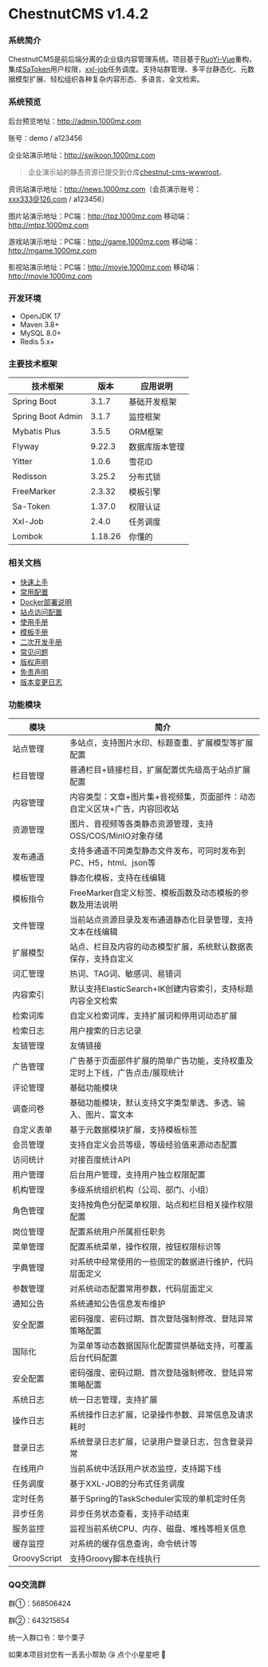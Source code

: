 # ChestnutCMS v1.4.2

### 系统简介

ChestnutCMS是前后端分离的企业级内容管理系统。项目基于[RuoYi-Vue](https://gitee.com/y_project/RuoYi-Vue)重构，集成[SaToken](https://gitee.com/dromara/sa-token)用户权限，[xxl-job](https://gitee.com/xuxueli0323/xxl-job)任务调度。支持站群管理、多平台静态化、元数据模型扩展、轻松组织各种复杂内容形态、多语言、全文检索。

### 系统预览

后台预览地址：<http://admin.1000mz.com>

账号：demo / a123456

企业站演示地址：<http://swikoon.1000mz.com>

> 企业演示站的静态资源已提交到仓库[chestnut-cms-wwwroot](https://gitee.com/liweiyi/chestnut-cms-wwwroot)。

资讯站演示地址：<http://news.1000mz.com>（会员演示账号：xxx333@126.com / a123456）

图片站演示地址：PC端：<http://tpz.1000mz.com> 移动端：<http://mtpz.1000mz.com>

游戏站演示地址：PC端：<http://game.1000mz.com> 移动端：<http://mgame.1000mz.com>

影视站演示地址：PC端：<http://movie.1000mz.com> 移动端：<http://movie.1000mz.com>

### 开发环境
- OpenJDK 17
- Maven 3.8+
- MySQL 8.0+
- Redis 5.x+

### 主要技术框架

| 技术框架              | 版本      | 应用说明    |
|-------------------|---------|---------|
| Spring Boot       | 3.1.7   | 基础开发框架  |
| Spring Boot Admin | 3.1.7   | 监控框架    |
| Mybatis Plus      | 3.5.5   | ORM框架   |
| Flyway            | 9.22.3  | 数据库版本管理 |
| Yitter            | 1.0.6   | 雪花ID    |
| Redisson          | 3.25.2  | 分布式锁    |
| FreeMarker        | 2.3.32  | 模板引擎    |
| Sa-Token          | 1.37.0  | 权限认证    |
| Xxl-Job           | 2.4.0   | 任务调度    |
| Lombok            | 1.18.26 | 你懂的     |

### 相关文档


- [快速上手](https://www.1000mz.com/docs/prepare/local)
- [常用配置](https://www.1000mz.com/docs/prepare/config)
- [Docker部署说明](https://www.1000mz.com/docs/deploy/docker)
- [站点访问配置](https://www.1000mz.com/docs/prepare/config)
- [使用手册](https://www.1000mz.com/docs/guide)
- [模板手册](https://www.1000mz.com/docs/template)
- [二次开发手册](https://www.1000mz.com/docs/dev/cron)
- [常见问题](https://www.1000mz.com/docs/faq)
- [版权声明](https://www.1000mz.com/docs/copyright)
- [免责声明](https://www.1000mz.com/docs/disclaimer)
- [版本变更日志](https://www.1000mz.com/docs/release)

### 功能模块

| 模块           | 简介                                     |
|--------------|----------------------------------------|
| 站点管理         | 多站点，支持图片水印、标题查重、扩展模型等扩展配置              |
| 栏目管理         | 普通栏目+链接栏目，扩展配置优先级高于站点扩展配置              |
| 内容管理         | 内容类型：文章+图片集+音视频集，页面部件：动态自定义区块+广告，内容回收站 |
| 资源管理         | 图片、音视频等各类静态资源管理，支持OSS/COS/MinIO对象存储    |
| 发布通道         | 支持多通道不同类型静态文件发布，可同时发布到PC、H5，html、json等 |
| 模板管理         | 静态化模板，支持在线编辑                           |
| 模板指令         | FreeMarker自定义标签、模板函数及动态模板的参数及用法说明      |
| 文件管理         | 当前站点资源目录及发布通道静态化目录管理，支持文本在线编辑          |
| 扩展模型         | 站点、栏目及内容的动态模型扩展，系统默认数据表保存，支持自定义        |
| 词汇管理         | 热词、TAG词、敏感词、易错词                        |
| 内容索引         | 默认支持ElasticSearch+IK创建内容索引，支持标题内容全文检索  |
| 检索词库         | 自定义检索词库，支持扩展词和停用词动态扩展                  |
| 检索日志         | 用户搜索的日志记录                              |
| 友链管理         | 友情链接                                   |
| 广告管理         | 广告基于页面部件扩展的简单广告功能，支持权重及定时上下线，广告点击/展现统计 |
| 评论管理         | 基础功能模块                                 |
| 调查问卷         | 基础功能模块，默认支持文字类型单选、多选、输入、图片、富文本   |
| 自定义表单        | 基于元数据模块扩展，支持模板标签                       |
| 会员管理         | 支持自定义会员等级，等级经验值来源动态配置                  |
| 访问统计         | 对接百度统计API                              |
| 用户管理         | 后台用户管理，支持用户独立权限配置                      |
| 机构管理         | 多级系统组织机构（公司、部门、小组）                     |
| 角色管理         | 支持按角色分配菜单权限、站点和栏目相关操作权限配置              |
| 岗位管理         | 配置系统用户所属担任职务                           |
| 菜单管理         | 配置系统菜单，操作权限，按钮权限标识等                    |
| 字典管理         | 对系统中经常使用的一些固定的数据进行维护，代码层面定义            |
| 参数管理         | 对系统动态配置常用参数，代码层面定义                     |
| 通知公告         | 系统通知公告信息发布维护                           |
| 安全配置         | 密码强度、密码过期、首次登陆强制修改、登陆异常策略配置            |
| 国际化          | 为菜单等动态数据国际化配置提供基础支持，可覆盖后台代码配置          |
| 安全配置         | 密码强度、密码过期、首次登陆强制修改、登陆异常策略配置            |
| 系统日志         | 统一日志管理，支持扩展                            |
| 操作日志         | 系统操作日志扩展，记录操作参数、异常信息及请求耗时              |
| 登录日志         | 系统登录日志扩展，记录用户登录日志，包含登录异常               |
| 在线用户         | 当前系统中活跃用户状态监控，支持踢下线                    |
| 任务调度         | 基于XXL-JOB的分布式任务调度                      |
| 定时任务         | 基于Spring的TaskScheduler实现的单机定时任务        |
| 异步任务         | 异步任务状态查看，支持手动结束                        |
| 服务监控         | 监视当前系统CPU、内存、磁盘、堆栈等相关信息                |
| 缓存监控         | 对系统的缓存信息查询，命令统计等                       |
| GroovyScript | 支持Groovy脚本在线执行                         |

### QQ交流群
群①：568506424

群②：643215654

统一入群口令：举个栗子

如果本项目对您有一丢丢小帮助 :kissing_heart: 点个小星星吧 :star2:
